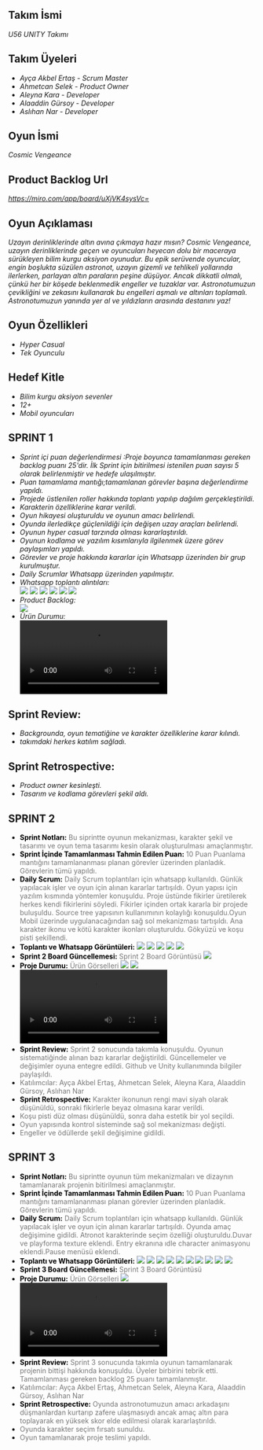 <h2>Takım İsmi</h2>
<p><i>U56 UNITY Takımı</i></p>

<h2>Takım Üyeleri</h2>
<ul>
  <li><i>Ayça Akbel Ertaş - Scrum Master</i></li>
  <li><i>Ahmetcan Selek - Product Owner</i></li>
  <li><i>Aleyna Kara - Developer</i></li>
  <li><i>Alaaddin Gürsoy - Developer</i></li>
  <li><i>Aslıhan Nar - Developer</i></li>
</ul>

<h2>Oyun İsmi</h2>
<p><i>Cosmic Vengeance</i></p>

<h2>Product Backlog Url</h2>
<p><i><a href="https://miro.com/app/board/uXjVK4sysVc=">https://miro.com/app/board/uXjVK4sysVc=</a></i></p>

<h2>Oyun Açıklaması</h2>
<p><i>Uzayın derinliklerinde altın avına çıkmaya hazır mısın?  Cosmic Vengeance, uzayın derinliklerinde geçen ve oyuncuları heyecan dolu bir maceraya sürükleyen bilim kurgu aksiyon oyunudur. Bu epik serüvende oyuncular, engin boşlukta süzülen astronot, uzayın gizemli ve tehlikeli yollarında ilerlerken, parlayan altın paraların peşine düşüyor. Ancak dikkatli olmalı, çünkü her bir köşede beklenmedik engeller ve tuzaklar var. Astronotumuzun çevikliğini ve zekasını kullanarak bu engelleri aşmalı ve altınları toplamalı. Astronotumuzun yanında yer al ve yıldızların arasında destanını yaz!</i></p>

<h2>Oyun Özellikleri</h2>
<ul>
  <li><i>Hyper Casual</i></li>
  <li><i>Tek Oyunculu</i></li>
</ul>

<h2>Hedef Kitle</h2>
<ul>
  <li><i>Bilim kurgu aksiyon sevenler</i></li>
  <li><i>12+</i></li>
  <li><i>Mobil oyuncuları</i></li>
</ul>

<h2>SPRINT 1</h2>
<ul>
  <li><i>Sprint içi puan değerlendirmesi :Proje boyunca tamamlanması gereken backlog puanı 25'dir. İlk Sprint için bitirilmesi istenilen puan sayısı 5 olarak belirlenmiştir ve hedefe ulaşılmıştır. </i></li>
  <li><i>Puan tamamlama mantığı;tamamlanan görevler başına değerlendirme yapıldı.</i></li>
  <li><i>Projede üstlenilen roller hakkında toplantı yapılıp dağılım gerçekleştirildi.</i></li>
  <li><i>Karakterin özelliklerine karar verildi.</i></li>
  <li><i>Oyun hikayesi oluşturuldu ve oyunun amacı belirlendi.</i></li>
  <li><i>Oyunda ilerledikçe güçlenildiği için değişen uzay araçları belirlendi.</i></li>
  <li><i>Oyunun hyper casual tarzında olması kararlaştırıldı.</i></li>
  <li><i>Oyunun kodlama ve yazılım kısımlarıyla ilgilenmek üzere görev paylaşımları yapıldı.</i></li>
  <li><i>Görevler ve proje hakkında kararlar için Whatsapp üzerinden bir grup kurulmuştur.</i></li>
  <li><i>Daily Scrumlar Whatsapp üzerinden yapılmıştır.</i>
  <li><i>Whatsapp toplantı alıntıları: </i></li>
  <img src="https://github.com/CaramelMisto/OUA-GROUP-56/assets/138470955/798e08cd-59b7-400f-9ade-f5d5bfd5e4f8" width="auto">
  <img src="https://github.com/CaramelMisto/OUA-GROUP-56/assets/138470955/25321651-fdec-4e7f-ab3e-df42f15f3ad5" width="auto">
  <img src="https://github.com/CaramelMisto/OUA-GROUP-56/assets/138470955/bb0e31a5-7d4b-4687-bd03-e4f2860ac435" width="auto">
  <img src="https://github.com/CaramelMisto/OUA-GROUP-56/assets/138470955/1f438189-72f0-4f6e-a78c-667d71411081" width="auto">
  <img src="https://github.com/CaramelMisto/OUA-GROUP-56/assets/138470955/9157b5db-8025-417c-ab15-4ca3abfd5972" width="auto">
  <img src="https://github.com/CaramelMisto/OUA-GROUP-56/assets/138470955/02630460-8a83-49e4-a038-8936866d7e52" width="auto">
  <li><i>Product Backlog: </i></li>
  <img src="https://github.com/CaramelMisto/OUA-GROUP-56/assets/138470955/56fef4bc-01ce-4559-9a70-54780c8b3e6a" width="auto">

  <li><i>Ürün Durumu: </i></li>
  <video controls source src="https://github.com/CaramelMisto/OUA-GROUP-56/assets/138470955/65fb75b2-2c21-4338-b3e6-3b773899af59"</video>
  <img src="https://github.com/CaramelMisto/OUA-GROUP-56/assets/138470955/08f420c7-7b6f-4392-aa72-2d5261e79083" width="auto">
  </ul>
    
  <h2>Sprint Review:</h2>
<ul>
  <li><i>Backgrounda, oyun tematiğine ve karakter özelliklerine karar kılındı. </i></li>
  <li><i>takımdaki herkes katılım sağladı. </i></li>
</ul>

  <h2>Sprint Retrospective:</h2>
  <ul>
  <li><i>Product owner kesinleşti. </i></li>
  <li><i>Tasarım ve kodlama görevleri şekil aldı. </i></li>
  </ul>

<h2>SPRINT 2</h2>
<ul>
  <li>
    <strong style="color: #000000;">Sprint Notları:</strong>
    <span style="color: #777777;">Bu siprintte oyunun mekanizması, karakter şekil ve tasarımı ve oyun tema tasarımı kesin olarak oluşturulması amaçlanmıştır.</span>
  </li>
  <li>
    <strong style="color: #000000;">Sprint İçinde Tamamlanması Tahmin Edilen Puan:</strong>
    <span style="color: #777777;">10 Puan</span>
    <span style="color: #777777;">Puanlama mantığını tamamlananması planan görevler üzerinden planladık. Görevlerin tümü yapıldı.</span>
  </li>
  <li><strong style="color: #000000;">Daily Scrum:</strong>
    <span style="color: #777777;">Daily Scrum toplantıları için whatsapp kullanıldı. Günlük yapılacak işler ve oyun için alınan kararlar tartışıldı. Oyun yapısı için yazılım kısmında yöntemler konuşuldu. Proje üstünde fikirler üretilerek herkes kendi fikirlerini söyledi. Fikirler içinden ortak kararla bir projede buluşuldu. Source tree yapısının kullanımının kolaylığı konuşuldu.Oyun Mobil üzerinde uygulanacağından sağ sol mekanizması tartışıldı. Ana karakter ikonu ve kötü karakter ikonları oluşturuldu. Gökyüzü ve koşu pisti şekillendi.</span> </li>
  <li>  
  <strong style="color: #000000;">Toplantı ve Whatsapp Görüntüleri:</strong>
  <img src="https://github.com/user-attachments/assets/83d5993d-6d56-442b-b3d3-8a7d6a62cc66" width="auto">
  <img src="https://github.com/user-attachments/assets/dc64d559-ae66-4e2d-b0d0-73e31266f8d7" width="auto">
  <img src="https://github.com/user-attachments/assets/741ad090-8344-48ef-9a86-8de472909287" width="auto">
  <img src="https://github.com/user-attachments/assets/8f62642d-2dbb-48fa-b8ff-dcb0b8c5f54d" width="auto">
  <img src="https://github.com/user-attachments/assets/b31b3127-3368-4953-a3ba-c4bc25d4f6ed" width="auto">  
</li>
   <li>
    <strong style="color: #000000;">Sprint 2 Board Güncellemesi:</strong>
    <span style="color: #777777;">Sprint 2 Board Görüntüsü</span>
    <img src="https://github.com/user-attachments/assets/b22580f6-ee41-42f8-8325-69dfc8b61eaf" width="auto">  
  </li>
  <li>
    <strong style="color: #000000;">Proje Durumu:</strong>
    <span style="color: #777777;">Ürün Görselleri</span>
    <img src="https://github.com/user-attachments/assets/120729e6-f541-49ea-8a0c-9eb9ec7241c4"= width="auto">
    <img src="https://github.com/user-attachments/assets/e472001a-4eea-446f-9e36-ab32da63fd7d"width="auto">  
    <video controls source src="https://github.com/user-attachments/assets/93e3422e-d4a7-41c2-8c37-0b4d5618f72d"</video>
  </li>
     <li>
    <strong style="color: #000000;">Sprint Review:</strong>
    <span style="color: #777777;"> Sprint 2 sonucunda takımla konuşuldu. Oyunun sistematiğinde alınan bazı kararlar değiştirildi. Güncellemeler ve değişimler oyuna entegre edildi. Github ve Unity kullanımında bilgiler paylaşıldı.</span>
    <li><span style="color: #777777;">Katılımcılar: Ayça Akbel Ertaş, Ahmetcan Selek, Aleyna Kara, Alaaddin Gürsoy, Aslıhan Nar</span></li>   
  </li>
   </li>
     <li>
    <strong style="color: #000000;">Sprint Retrospective:</strong>
    <span style="color: #777777;"> Karakter ikonunun rengi mavi siyah olarak düşünüldü, sonraki fikirlerle beyaz olmasına karar verildi. </span>
    <li><span style="color: #777777;">Koşu pisti düz olması düşünüldü, sonra daha estetik bir yol seçildi.</span></li> 
    <li><span style="color: #777777;">Oyun yapısında kontrol sisteminde sağ sol mekanizması değişti.</span></li> 
    <li><span style="color: #777777;">Engeller ve ödüllerde şekil değişimine gidildi.</span></li> 
  </li>
</ul>

<h2>SPRINT 3</h2>
<ul>
  <li>
    <strong style="color: #000000;">Sprint Notları:</strong>
    <span style="color: #777777;">Bu siprintte oyunun tüm mekanizmaları ve dizaynın tamamlanarak projenin bitirilmesi amaçlanmıştır.</span>
  </li>
  <li>
    <strong style="color: #000000;">Sprint İçinde Tamamlanması Tahmin Edilen Puan:</strong>
    <span style="color: #777777;">10 Puan</span>
    <span style="color: #777777;">Puanlama mantığını tamamlananması planan görevler üzerinden planladık. Görevlerin tümü yapıldı.</span>
  </li>
  <li><strong style="color: #000000;">Daily Scrum:</strong>
    <span style="color: #777777;">Daily Scrum toplantıları için whatsapp kullanıldı. Günlük yapılacak işler ve oyun için alınan kararlar tartışıldı. Oyunda amaç değişimine gidildi. Atronot karakterinde seçim özelliği oluşturuldu.Duvar ve playforma texture eklendi. Entry ekranına ıdle character animasyonu eklendi.Pause menüsü eklendi.</span> </li>
  <li>  
  <strong style="color: #000000;">Toplantı ve Whatsapp Görüntüleri:</strong>
  <img src="https://github.com/user-attachments/assets/eb517445-c939-49f4-ad80-d83e21d938de" width="auto">
  <img src="https://github.com/user-attachments/assets/2b48fdf4-bfbe-4bc1-9b78-ff861304a3e3" width="auto">
  <img src="https://github.com/user-attachments/assets/5bfa5712-2c82-4d15-80e2-1730aaaa29e7" width="auto">
  <img src="https://github.com/user-attachments/assets/676491b2-3239-4912-9916-3bbde460fea7" width="auto">
  <img src="https://github.com/user-attachments/assets/e8f682ce-9fda-4e81-9e75-2d572acd6025" width="auto">   <img src="https://github.com/user-attachments/assets/bb5001dc-d910-4311-b19f-503788acd40b" width="auto">
  <img src="https://github.com/user-attachments/assets/80abf823-c1a7-4c27-9872-7e32754a1210" width="auto">
  <img src="https://github.com/user-attachments/assets/3e1da7e7-a861-482a-ab84-dc5541c6441e" width="auto">
  <img src="https://github.com/user-attachments/assets/778a0af6-6d40-4e8e-9cbc-367a4a377b39" width="auto">
  <img src="https://github.com/user-attachments/assets/62836473-c179-4fa0-a4df-b5956db74e45" width="auto">
</li>
   <li>
    <strong style="color: #000000;">Sprint 3 Board Güncellemesi:</strong>
    <span style="color: #777777;">Sprint 3 Board Görüntüsü</span>
    <img src="" width="auto">  
  </li>
  <li>
    <strong style="color: #000000;">Proje Durumu:</strong>
    <span style="color: #777777;">Ürün Görselleri</span>
    <img src="https://github.com/user-attachments/assets/e12a01d0-d07b-4748-b60a-7a2b2e920fa7"= width="auto">
    <video controls source src="https://github.com/user-attachments/assets/e140c897-307c-48c2-bdcd-02f84bba6f1d"</video>
  </li>
     <li>
    <strong style="color: #000000;">Sprint Review:</strong>
    <span style="color: #777777;"> Sprint 3 sonucunda takımla oyunun tamamlanarak projenin bittişi hakkında konuşuldu. Üyeler birbirini tebrik etti.</span>
    <span style="color: #777777;"> Tamamlanması gereken backlog 25 puanı tamamlanmıştır.</span>  
    <li><span style="color: #777777;">Katılımcılar: Ayça Akbel Ertaş, Ahmetcan Selek, Aleyna Kara, Alaaddin Gürsoy, Aslıhan Nar</span></li>   
  </li>
   </li>
     <li>
    <strong style="color: #000000;">Sprint Retrospective:</strong>
    <span style="color: #777777;"> Oyunda astronotumuzun amacı arkadaşını düşmanlardan kurtarıp zafere ulaşmasıydı ancak amaç altın para toplayarak en yüksek skor elde edilmesi olarak kararlaştırıldı.  </span>
    <li><span style="color: #777777;">Oyunda karakter seçim fırsatı sunuldu.</span></li> 
    <li><span style="color: #777777;">Oyun tamamlanarak proje teslimi yapıldı.</span></li> 
  </li>
</ul>
